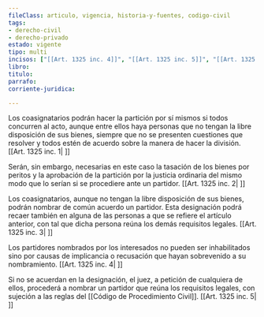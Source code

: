 ```yaml
---
fileClass: articulo, vigencia, historia-y-fuentes, codigo-civil
tags:
- derecho-civil
- derecho-privado
estado: vigente
tipo: multi
incisos: ["[[Art. 1325 inc. 4]]", "[[Art. 1325 inc. 5]]", "[[Art. 1325 inc. 1]]", "[[Art. 1325 inc. 2]]", "[[Art. 1325 inc. 3]]"]
libro:
titulo:
parrafo:
corriente-juridica:

---
```

Los coasignatarios podrán hacer la partición por sí mismos si todos concurren al acto, aunque entre ellos haya personas que no tengan la libre disposición de sus bienes, siempre que no se presenten cuestiones que resolver y todos estén de acuerdo sobre la manera de hacer la división. [[Art. 1325 inc. 1| ]]

Serán, sin embargo, necesarias en este caso la tasación de los bienes por peritos y la aprobación de la partición por la justicia ordinaria del mismo modo que lo serían si se procediere ante un partidor. [[Art. 1325 inc. 2| ]]

Los coasignatarios, aunque no tengan la libre disposición de sus bienes, podrán nombrar de común acuerdo un partidor. Esta designación podrá recaer también en alguna de las personas a que se refiere el artículo anterior, con tal que dicha persona reúna los demás requisitos legales. [[Art. 1325 inc. 3| ]]

Los partidores nombrados por los interesados no pueden ser inhabilitados sino por causas de implicancia o recusación que hayan sobrevenido a su nombramiento. [[Art. 1325 inc. 4| ]]

Si no se acuerdan en la designación, el juez, a petición de cualquiera de ellos, procederá a nombrar un partidor que reúna los requisitos legales, con sujeción a las reglas del [[Código de Procedimiento Civil]]. [[Art. 1325 inc. 5| ]]